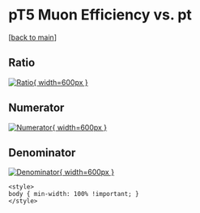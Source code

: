 # pT5 Muon Efficiency vs. pt

[[back to main](./)]



## Ratio

[![Ratio](../mtv/var/pT5_13_eff_pt.png){ width=600px }](../mtv/var/pT5_13_eff_pt.pdf)

## Numerator

[![Numerator](../mtv/num/pT5_13_eff_pt_num0.png){ width=600px }](../mtv/num/pT5_13_eff_pt_num0.pdf)

## Denominator

[![Denominator](../mtv/den/pT5_13_eff_pt_den.png){ width=600px }](../mtv/den/pT5_13_eff_pt_den.pdf)


``` {=html}
<style>
body { min-width: 100% !important; }
</style>
```
